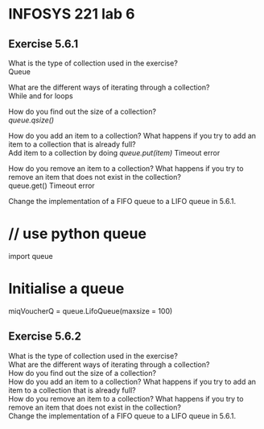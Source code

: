 # INFOSYS 221 lab 6

## Exercise 5.6.1
<p>
What is the type of collection used in the exercise? <br>
Queue

What are the different ways of iterating through a collection?<br>
While and for loops

How do you find out the size of a collection?<br>
_queue.qsize()_

How do you add an item to a collection? What happens if you try to add an item to a collection that is already full?<br>
Add item to a collection by doing _queue.put(item)_
Timeout error

How do you remove an item to a collection? What happens if you try to remove an item that does not exist in the collection?<br>
queue.get()
Timeout error

Change the implementation of a FIFO queue to a LIFO queue in 5.6.1.<br>
# // use python queue
import queue 

# Initialise a queue
miqVoucherQ = queue.LifoQueue(maxsize = 100)
</p>
  
## Exercise 5.6.2
<p>
What is the type of collection used in the exercise?<br>
What are the different ways of iterating through a collection?<br>
How do you find out the size of a collection?<br>
How do you add an item to a collection? What happens if you try to add an item to a collection that is already full?<br>
How do you remove an item to a collection? What happens if you try to remove an item that does not exist in the collection?<br>
Change the implementation of a FIFO queue to a LIFO queue in 5.6.1.<br>
</p>
